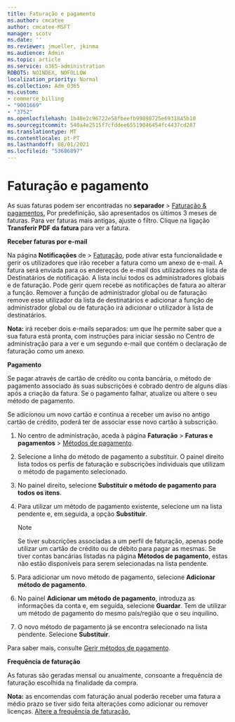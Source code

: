```yaml
---
title: Faturação e pagamento
ms.author: cmcatee
author: cmcatee-MSFT
manager: scotv
ms.date: ''
ms.reviewer: jmueller, jkinma
ms.audience: Admin
ms.topic: article
ms.service: o365-administration
ROBOTS: NOINDEX, NOFOLLOW
localization_priority: Normal
ms.collection: Adm_O365
ms.custom:
- commerce_billing
- "9001669"
- "3752"
ms.openlocfilehash: 1b48e2c96722e58fbeefb99898725e6931845b10
ms.sourcegitcommit: 540a4e2515f7cfddee65519046454fc4437cd287
ms.translationtype: MT
ms.contentlocale: pt-PT
ms.lasthandoff: 08/01/2021
ms.locfileid: "53686897"
---
```

# <a name="billing-and-payment"></a>Faturação e pagamento

As suas faturas podem ser encontradas no **separador**  >  [Faturação & pagamentos.](https://go.microsoft.com/fwlink/p/?linkid=848039)  Por predefinição, são apresentados os últimos 3 meses de faturas.  Para ver faturas mais antigas, ajuste o filtro.  Clique na ligação **Transferir PDF da fatura** para ver a fatura.

**Receber faturas por e-mail**

Na página **Notificações** de  >  [Faturação,](https://go.microsoft.com/fwlink/p/?linkid=853212) pode  ativar esta funcionalidade e gerir os utilizadores que irão receber a fatura como um anexo de e-mail. A fatura será enviada para os endereços de e-mail dos utilizadores na lista de Destinatários de notificação. A lista inclui todos os administradores globais e de faturação.  Pode gerir quem recebe as notificações de fatura ao alterar a função.  Remover a função de administrador global ou de faturação remove esse utilizador da lista de destinatários e adicionar a função de administrador global ou de faturação irá adicionar o utilizador à lista de destinatários.

**Nota:** irá receber dois e-mails separados: um que lhe permite saber que a sua fatura está pronta, com instruções para iniciar sessão no Centro de administração para a ver e um segundo e-mail que contém o declaração de faturação como um anexo.

**Pagamento**

Se pagar através de cartão de crédito ou conta bancária, o método de pagamento associado às suas subscrições é cobrado dentro de alguns dias após a criação da fatura. Se o pagamento falhar, atualize ou altere o seu método de pagamento.

Se adicionou um novo cartão e continua a receber um aviso no antigo cartão de crédito, poderá ter de associar esse novo cartão à subscrição.

1. No centro de administração, aceda à página **Faturação** > **Faturas e pagamentos** > [Métodos de pagamento](https://go.microsoft.com/fwlink/p/?linkid=2018806).

2. Selecione a linha do método de pagamento a substituir. O painel direito lista todos os perfis de faturação e subscrições individuais que utilizam o método de pagamento selecionado.

3. No painel direito, selecione **Substituir o método de pagamento para todos os itens**.

4. Para utilizar um método de pagamento existente, selecione um na lista pendente e, em seguida, a opção **Substituir**.

    > [!NOTE]
    > Se tiver subscrições associadas a um perfil de faturação, apenas pode utilizar um cartão de crédito ou de débito para pagar as mesmas. Se tiver contas bancárias listadas na página **Métodos de pagamento**, estas não estão disponíveis para serem selecionadas na lista pendente.

5. Para adicionar um novo método de pagamento, selecione **Adicionar método de pagamento**.

6. No painel **Adicionar um método de pagamento**, introduza as informações da conta e, em seguida, selecione **Guardar**. Tem de utilizar um método de pagamento do mesmo país/região que o seu inquilino.

7. O novo método de pagamento já se encontra selecionado na lista pendente. Selecione **Substituir**.

Para saber mais, consulte [Gerir métodos de pagamento](/microsoft-365/commerce/billing-and-payments/manage-payment-methods).

**Frequência de faturação**

As faturas são geradas mensal ou anualmente, consoante a frequência de faturação escolhida na finalidade da compra.  

**Nota:** as encomendas com faturação anual poderão receber uma fatura a médio prazo se tiver sido feita alterações como adicionar ou remover licenças. [Altere a frequência de faturação.](/microsoft-365/commerce/billing-and-payments/change-payment-frequency)
